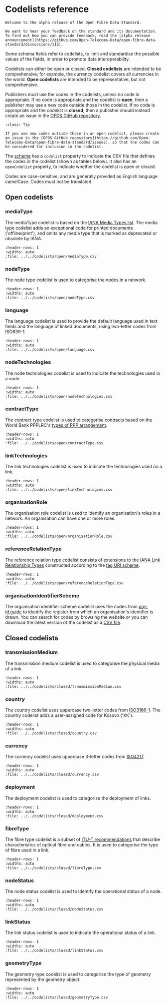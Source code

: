 # Codelists reference

```{admonition} Alpha consultation
Welcome to the alpha release of the Open Fibre Data Standard.

We want to hear your feedback on the standard and its documentation. To find out how you can provide feedback, read the [alpha release announcement](https://github.com/Open-Telecoms-Data/open-fibre-data-standard/discussions/115).
```

Some schema fields refer to codelists, to limit and standardise the possible values of the fields, in order to promote data interoperability.

Codelists can either be open or closed. **Closed codelists** are intended to be comprehensive; for example, the currency codelist covers all currencies in the world. **Open codelists** are intended to be representative, but not comprehensive.

Publishers must use the codes in the codelists, unless no code is appropriate. If no code is appropriate and the codelist is **open**, then a publisher may use a new code outside those in the codelist. If no code is appropriate and the codelist is **closed**, then a publisher should instead create an issue in the [OFDS GitHub repository](https://github.com/Open-Telecoms-Data/open-fibre-data-standard/issues).

```{admonition} Extending open codelists
:class: Tip

If you use new codes outside those in an open codelist, please create an issue in the [OFDS GitHub repository](https://github.com/Open-Telecoms-Data/open-fibre-data-standard/issues), so that the codes can be considered for inclusion in the codelist.
```

The [schema](schema.md) has a `codelist` property to indicate the CSV file that defines the codes in the codelist (shown as tables below). It also has an `openCodelist` property, to indicate whether the codelist is open or closed.

Codes are case-sensitive, and are generally provided as English language camelCase. Codes must not be translated.

## Open codelists

### mediaType

The mediaType codelist is based on the [IANA Media Types list](https://www.iana.org/assignments/media-types/media-types.xhtml). The media type codelist adds an exceptional code for printed documents ('offline/print'), and omits any media type that is marked as deprecated or obsolete by IANA.

```{csv-table-no-translate}
:header-rows: 1
:widths: auto
:file: ../../codelists/open/mediaType.csv
```

### nodeType

The node type codelist is used to categorise the nodes in a network.

```{csv-table-no-translate}
:header-rows: 1
:widths: auto
:file: ../../codelists/open/nodeType.csv
```

### language

The language codelist is used to provide the default language used in text fields and the language of linked documents, using two-letter codes from ISO639-1.

```{csv-table-no-translate}
:header-rows: 1
:widths: auto
:file: ../../codelists/open/language.csv
```

### nodeTechnologies

The node technologies codelist is used to indicate the technologies used in a node.

```{csv-table-no-translate}
:header-rows: 1
:widths: auto
:file: ../../codelists/open/nodeTechnologies.csv
```

### contractType

The contract type codelist is used to categorise contracts based on the World Bank PPPLRC's [types of PPP arrangement](https://ppp.worldbank.org/public-private-partnership/agreements).

```{csv-table-no-translate}
:header-rows: 1
:widths: auto
:file: ../../codelists/open/contractType.csv
```

### linkTechnologies

The link technologies codelist is used to indicate the technologies used on a link.

```{csv-table-no-translate}
:header-rows: 1
:widths: auto
:file: ../../codelists/open/linkTechnologies.csv
```

### organisationRole

The organisation role codelist is used to identify an organisation's roles in a network. An organisation can have one or more roles.

```{csv-table-no-translate}
:header-rows: 1
:widths: auto
:file: ../../codelists/open/organisationRole.csv
```

### referenceRelationType

The reference relation type codelist consists of extensions to the [IANA Link Relationship Types](https://www.iana.org/assignments/link-relations/link-relations.xhtml#link-relations-1) constructed according to the [tag URI scheme](https://www.rfc-editor.org/rfc/rfc4151).

```{csv-table-no-translate}
:header-rows: 1
:widths: auto
:file: ../../codelists/open/referenceRelationType.csv
```

### organisationIdentifierScheme

The organisation identifier scheme codelist uses the codes from [org-id.guide](http://org-id.guide/) to identify the register from which an organisation's identifier is drawn. You can search for codes by browsing the website or you can download the latest version of the codelist as a [CSV file](http://org-id.guide/download.csv).

## Closed codelists

### transmissionMedium

The transmission medium codelist is used to categorise the physical media of a link.

```{csv-table-no-translate}
:header-rows: 1
:widths: auto
:file: ../../codelists/closed/transmissionMedium.csv
```

### country

The country codelist uses uppercase two-letter codes from [ISO3166-1](https://www.iso.org/iso-3166-country-codes.html). The country codelist adds a user-assigned code for Kosovo ('XK').

```{csv-table-no-translate}
:header-rows: 1
:widths: auto
:file: ../../codelists/closed/country.csv
```

### currency

The currency codelist uses uppercase 3-letter codes from [ISO4217](https://www.iso.org/iso-4217-currency-codes.html).

```{csv-table-no-translate}
:header-rows: 1
:widths: auto
:file: ../../codelists/closed/currency.csv
```

### deployment

The deployment codelist is used to categorise the deployment of links.

```{csv-table-no-translate}
:header-rows: 1
:widths: auto
:file: ../../codelists/closed/deployment.csv
```

### fibreType

The fibre type codelist is a subset of [ITU-T recommendations](https://www.itu.int/rec/T-REC-G/en) that describe characteristics of optical fibre and cables. It is used to categorise the type of fibre used in a link.

```{csv-table-no-translate}
:header-rows: 1
:widths: auto
:file: ../../codelists/closed/fibreType.csv
```

### nodeStatus

The node status codelist is used to identify the operational status of a node.

```{csv-table-no-translate}
:header-rows: 1
:widths: auto
:file: ../../codelists/closed/nodeStatus.csv
```

### linkStatus

The link status codelist is used to indicate the operational status of a link.

```{csv-table-no-translate}
:header-rows: 1
:widths: auto
:file: ../../codelists/closed/linkStatus.csv
```

### geometryType

The geometry type codelist is used to categorise the type of geometry represented by the geometry object.

```{csv-table-no-translate}
:header-rows: 1
:widths: auto
:file: ../../codelists/closed/geometryType.csv
```
